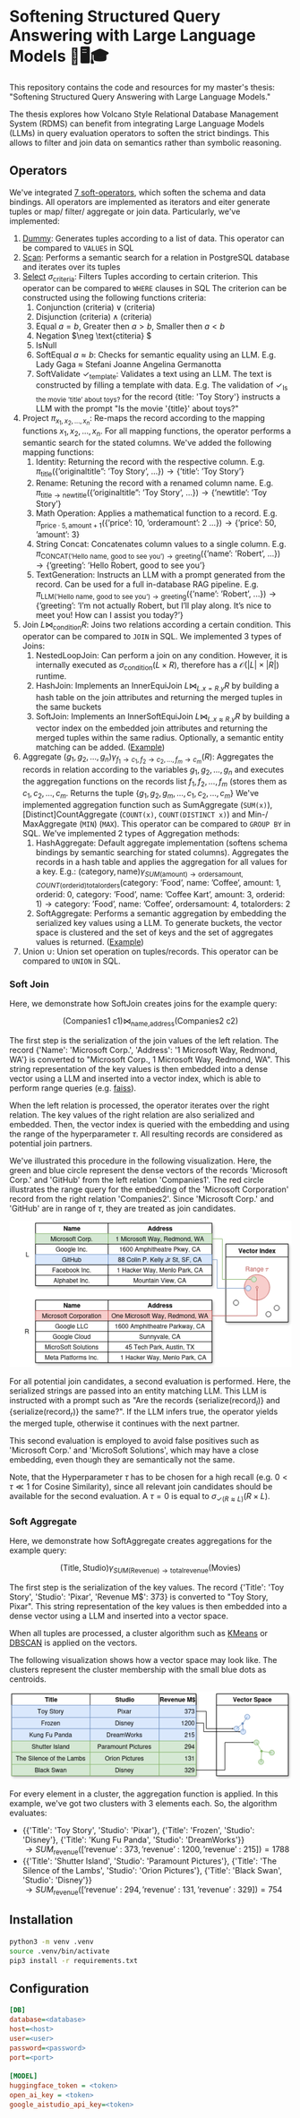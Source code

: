 # Softening Structured Query Answering with Large Language Models 🦙🖥️🎓

This repository contains the code and resources for my master's thesis: 
"Softening Structured Query Answering with Large Language Models." 

The thesis explores how Volcano Style Relational Database Management System (RDMS) can benefit from 
integrating Large Language Models (LLMs) in query evaluation operators to soften the strict bindings. 
This allows to filter and join data on semantics rather than symbolic reasoning.

## Operators

We've integrated [7 soft-operators](db/operators), which soften the schema and data bindings. 
All operators are implemented as iterators and eiter generate tuples or map/ filter/ aggregate or join data. 
Particularly, we've implemented: 
1) [Dummy](db/operators/Dummy.py): Generates tuples according to a list of data. This operator can be compared to `VALUES` in SQL
2) [Scan](db/operators/Scan.py): Performs a semantic search for a relation in PostgreSQL database and iterates over its tuples  
3) [Select](db/operators/Select.py) $\sigma_{\text{criteria}}$: Filters Tuples according to certain criterion. This operator can be compared to `WHERE` clauses in SQL
The criterion can be constructed using the following functions criteria:
   1) Conjunction $(\text{criteria}) \lor (\text{criteria})$
   2) Disjunction $(\text{criteria}) \land (\text{criteria})$
   3) Equal $a=b$, Greater then $a \gt b$, Smaller then $a \lt b$ 
   4) Negation $\neg \text{ctiteria} $
   5) IsNull
   6) SoftEqual $a \approx b$: Checks for semantic equality using an LLM. E.g. Lady Gaga $\approx$ Stefani Joanne Angelina Germanotta
   7) SoftValidate $\checkmark_{\text{template}}$: Validates a text using an LLM. The text is constructed by filling a template with data. E.g. The validation of $\checkmark_{\text{Is the movie '{title}' about toys? }}$ for the record {title: 'Toy Story'} instructs a LLM with the prompt "Is the movie '{title}' about toys?"
4) Project $\pi_{x_1, x_2, ..., x_n}$: Re-maps the record according to the mapping functions $x_1, x_2, ..., x_n$. For all mapping functions, the operator performs a semantic search for the stated columns. We've added the following mapping functions: 
   1) Identity: Returning the record with the respective column. E.g. $\pi_{\text{title}}({\text{\{'originaltitle'': 'Toy Story', ...\}}}) \rightarrow \text{\{'title': 'Toy Story'\}}$
   2) Rename: Retuning the record with a renamed column name. E.g. $\pi_{\text{title}\rightarrow\text{newtitle}}({\text{\{'originaltitle'': 'Toy Story', ...\}}}) \rightarrow \text{\{'newtitle': 'Toy Story'\}}$
   3) Math Operation: Applies a mathematical function to a record. E.g. $\pi_{\text{price} \cdot 5, \text{amount} + 1}({\text{\{'price': 10, 'orderamount': 2 ...\}}}) \rightarrow \text{\{'price': 50, 'amount': 3\}}$
   4) String Concat: Concatenates column values to a single column. E.g. $\pi_{\text{CONCAT('Hello {name}, good to see you')}\rightarrow\text{greeting}}({\text{\{'name': 'Robert', ...\}}}) \rightarrow \text{\{'greeting': 'Hello Robert, good to see you'\}}$
   5) TextGeneration: Instructs an LLM with a prompt generated from the record. Can be used for a full in-database RAG pipeline. E.g. $\pi_{\text{LLM('Hello {name}, good to see you')}\rightarrow\text{greeting}}({\text{\{'name': 'Robert', ...\}}}) \rightarrow \text{\{'greeting': 'I'm not actually Robert, but I'll play along. It's nice to meet you! How can I assist you today?'\}}$
5) Join $L \bowtie_{\text{condition}} R$: Joins two relations according a certain condition.  This operator can be compared to `JOIN` in SQL. We implemented 3 types of Joins:
   1) NestedLoopJoin: Can perform a join on any condition. However, it is internally executed as $\sigma_{\text{condition}}(L \times R)$, therefore has a $\mathcal{O}(|L| \times |R|)$ runtime.  
   2) HashJoin: Implements an InnerEquiJoin $L \bowtie_{L.x = R.y} R$ by building a hash table on the join attributes and returning the merged tuples in the same buckets 
   3) SoftJoin: Implements an InnerSoftEquiJoin $L \bowtie_{L.x \approx R.y} R$ by building a vector index on the embedded join attributes and returning the merged tuples within the same radius. Optionally, a semantic entity matching can be added. ([Example](#soft-join))  
6) Aggregate $(g_1, g_2, ..., g_n)\gamma_{f_1 \rightarrow c_1, f_2 \rightarrow c_2, ..., f_m \rightarrow c_m}(R)$: Aggregates the records in relation according to the variables $g_1, g_2, ..., g_n$ and executes the aggregation functions on the records list $f_1, f_2, ..., f_m$ (stores them as $c_1, c_2, ..., c_m$. Returns the tuple $\{g_1, g_2, g_m, ..., c_1, c_2, ..., c_m\}$ We've implemented aggregation function such as SumAggregate (`SUM(x)`), \[Distinct\]CountAggregate (`COUNT(x)`, `COUNT(DISTINCT x)`) and Min-/ MaxAggregate (`MIN`) (`MAX`). This operator can be compared to `GROUP BY` in SQL. We've implemented 2 types of Aggregation methods:
   1) HashAggregate: Default aggregate implementation (softens schema bindings by semantic searching for stated columns). Aggregates the records in a hash table and applies the aggregation for all values for a key. E.g.: $(\text{category}, \text{name})\gamma_{SUM(\text{amount}) \rightarrow \text{ordersamount}, COUNT(\text{orderid}) \text{totalorders}}(\text{{category: 'Food', name: 'Coffee', amount: 1, orderid: 0}, {category: 'Food', name: 'Coffee Kart', amount: 3, orderid: 1}}) \rightarrow \text{{category: 'Food', name: 'Coffee', ordersamount: 4, totalorders: 2}}$     
   2) SoftAggregate: Performs a semantic aggregation by embedding the serialized key values using a LLM. To generate buckets, the vector space is clustered and the set of keys and the set of aggregates values is returned. ([Example](#soft-aggregate))      
7) Union $\cup$: Union set operation on tuples/records. This operator can be compared to `UNION` in SQL.

### Soft Join 

Here, we demonstrate how SoftJoin creates joins for the example query: 

$$
   (\text{Companies1 c1})\bowtie_{\text{name,address}}(\text{Companies2 c2})
$$

The first step is the serialization of the join values of the left relation.
The record {'Name': 'Microsoft Corp.', 'Address': '1 Microsoft Way, Redmond, WA'} is converted to "Microsoft Corp., 1 Microsoft Way, Redmond, WA".
This string representation of the key values is then embedded into a dense vector using a LLM and inserted into a vector index, which is able to perform range queries (e.g. [faiss](https://github.com/facebookresearch/faiss)). 

When the left relation is processed, the operator iterates over the right relation. 
The key values of the right relation are also serialized and embedded. 
Then, the vector index is queried with the embedding and using the range of the hyperparameter $\tau$. 
All resulting records are considered as potential join partners. 

We've illustrated this procedure in the following visualization. 
Here, the green and blue circle represent the dense vectors of the records 'Microsoft Corp.' and 'GitHub' from the left relation 'Companies1'.
The red circle illustrates the range query for the embedding of the 'Microsoft Corporation' record from the right relation 'Companies2'.
Since 'Microsoft Corp.' and 'GitHub' are in range of $\tau$, they are treated as join candidates. 

<p align="center">
   <img src="img/SoftJoin.png" alt="SoftJoin">
</p>

For all potential join candidates, a second evaluation is performed. Here, the serialized strings are passed into an entity matching LLM. 
This LLM is instructed with a prompt such as "Are the records {serialize(record$_l$)} and {serialize(record$_r$)} the same?".
If the LLM infers true, the operator yields the merged tuple, otherwise it continues with the next partner. 

This second evaluation is employed to avoid false positives such as 'Microsoft Corp.' and 'MicroSoft Solutions', 
which may have a close embedding, even though they are semantically not the same.  

Note, that the Hyperparameter $\tau$ has to be chosen for a high recall (e.g. $0 < \tau \ll 1$ for Cosine Similarity), 
since all relevant join candidates should be available for the second evaluation. 
A $\tau = 0$ is equal to $\sigma_{\checkmark (R \approx L)}(R \times L)$.

### Soft Aggregate 

Here, we demonstrate how SoftAggregate creates aggregations for the example query: 

$$
   (\text{Title}, \text{Studio})\gamma_{SUM(\text{Revenue}) \rightarrow \text{totalrevenue}}(\text{Movies})
$$

The first step is the serialization of the key values. 
The record {'Title': 'Toy Story', 'Studio': 'Pixar', 'Revenue M$': 373} is converted to "Toy Story, Pixar". 
This string representation of the key values is then embedded into a dense vector using a LLM and inserted into a vector space. 

When all tuples are processed, a cluster algorithm such as [KMeans](https://scikit-learn.org/stable/modules/generated/sklearn.cluster.KMeans.html) or [DBSCAN](https://scikit-learn.org/stable/modules/generated/sklearn.cluster.DBSCAN.html) is applied on the vectors.

The following visualization shows how a vector space may look like. 
The clusters represent the cluster membership with the small blue dots as centroids.   

<p align="center">
   <img src="img/SoftAggregate.png" alt="SoftAggregate">
</p>

For every element in a cluster, the aggregation function is applied. In this example, we've got two clusters with 3 elements each. 
So, the algorithm evaluates: 
* {{'Title': 'Toy Story', 'Studio': 'Pixar'}, {'Title': 'Frozen', 'Studio': 'Disney'}, {'Title': 'Kung Fu Panda', 'Studio': 'DreamWorks'}} <br>
  $\rightarrow SUM_{\text{revenue}}([\text{{'revenue' : 373}}, \text{{'revenue' : 1200}}, \text{{'revenue' : 215}}]) = 1788$
* {{'Title': 'Shutter Island', 'Studio': 'Paramount Pictures'}, {'Title': 'The Silence of the Lambs', 'Studio': 'Orion Pictures'}, {'Title': 'Black Swan', 'Studio': 'Disney'}} <br>
  $\rightarrow SUM_{\text{revenue}}([\text{{'revenue' : 294}}, \text{{'revenue' : 131}}, \text{{'revenue' : 329}}]) = 754$

## Installation

```bash
python3 -m venv .venv
source .venv/bin/activate
pip3 install -r requirements.txt
```

## Configuration

```ini
[DB]
database=<database>
host=<host>
user=<user>
password=<password>
port=<port>

[MODEL]
huggingface_token = <token>
open_ai_key = <token>
google_aistudio_api_key=<token>
```
